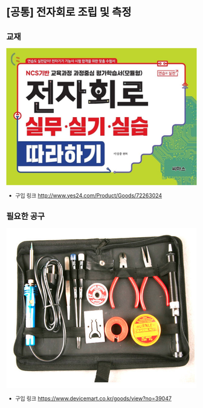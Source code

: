 # [공통] 전자회로 조립 및 측정
## 교재
![ex_screenshot](./etc/교재.jpeg)
- 구입 링크 http://www.yes24.com/Product/Goods/72263024
## 필요한 공구
![ex_screenshot](./etc/인두기공구세트.png)
- 구입 링크 https://www.devicemart.co.kr/goods/view?no=39047
